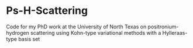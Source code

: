 # Ps-H-Scattering
Code for my PhD work at the University of North Texas on positronium-hydrogen scattering using Kohn-type variational methods with a Hylleraas-type basis set
